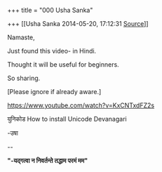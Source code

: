 +++
title = "000 Usha Sanka"

+++
[[Usha Sanka	2014-05-20, 17:12:31 [Source](https://groups.google.com/g/samskrita/c/-O4eNiKuYm8)]]



Namaste,

Just found this video- in Hindi.

Thought it will be useful for beginners.

So sharing.

\[Please ignore if already aware.\]

<https://www.youtube.com/watch?v=KxCNTxdFZ2s>  

युनिकोड How to install Unicode Devanagari  

-उषा

  

--  

****"-यद्गत्वा न निवर्तन्ते तद्धाम परमं मम"****  

